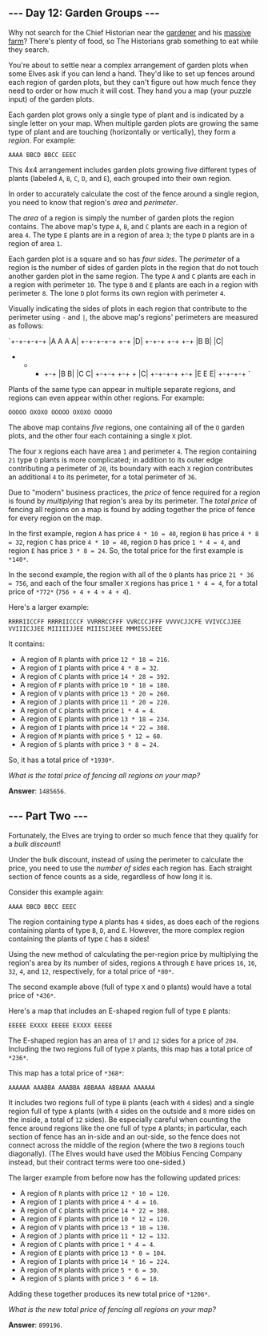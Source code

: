## --- Day 12: Garden Groups ---

Why not search for the Chief Historian near the [gardener][1] and his [massive
farm][2]? There's plenty of food, so The Historians grab something to eat while
they search.

You're about to settle near a complex arrangement of garden plots when some
Elves ask if you can lend a hand. They'd like to set up fences around each
region of garden plots, but they can't figure out how much fence they need to
order or how much it will cost. They hand you a map (your puzzle input) of the
garden plots.

Each garden plot grows only a single type of plant and is indicated by a single
letter on your map. When multiple garden plots are growing the same type of
plant and are touching (horizontally or vertically), they form a *region*. For
example:

`AAAA
BBCD
BBCC
EEEC
`

This 4x4 arrangement includes garden plots growing five different types of
plants (labeled `A`, `B`, `C`, `D`, and `E`), each grouped into their own
region.

In order to accurately calculate the cost of the fence around a single region,
you need to know that region's *area* and *perimeter*.

The *area* of a region is simply the number of garden plots the region contains.
The above map's type `A`, `B`, and `C` plants are each in a region of area `4`.
The type `E` plants are in a region of area `3`; the type `D` plants are in a
region of area `1`.

Each garden plot is a square and so has *four sides*. The *perimeter* of a
region is the number of sides of garden plots in the region that do not touch
another garden plot in the same region. The type `A` and `C` plants are each in
a region with perimeter `10`. The type `B` and `E` plants are each in a region
with perimeter `8`. The lone `D` plot forms its own region with perimeter `4`.

Visually indicating the sides of plots in each region that contribute to the
perimeter using `-` and `|`, the above map's regions' perimeters are measured as
follows:

`+-+-+-+-+
|A A A A|
+-+-+-+-+     +-+
              |D|
+-+-+   +-+   +-+
|B B|   |C|
+   +   + +-+
|B B|   |C C|
+-+-+   +-+ +
          |C|
+-+-+-+   +-+
|E E E|
+-+-+-+
`

Plants of the same type can appear in multiple separate regions, and regions can
even appear within other regions. For example:

`OOOOO
OXOXO
OOOOO
OXOXO
OOOOO
`

The above map contains *five* regions, one containing all of the `O` garden
plots, and the other four each containing a single `X` plot.

The four `X` regions each have area `1` and perimeter `4`. The region containing
`21` type `O` plants is more complicated; in addition to its outer edge
contributing a perimeter of `20`, its boundary with each `X` region contributes
an additional `4` to its perimeter, for a total perimeter of `36`.

Due to "modern" business practices, the *price* of fence required for a region
is found by *multiplying* that region's area by its perimeter. The *total price*
of fencing all regions on a map is found by adding together the price of fence
for every region on the map.

In the first example, region `A` has price `4 * 10 = 40`, region `B` has price
`4 * 8 = 32`, region `C` has price `4 * 10 = 40`, region `D` has price `1 * 4 =
4`, and region `E` has price `3 * 8 = 24`. So, the total price for the first
example is `*140*`.

In the second example, the region with all of the `O` plants has price `21 * 36
= 756`, and each of the four smaller `X` regions has price `1 * 4 = 4`, for a
total price of `*772*` (`756 + 4 + 4 + 4 + 4`).

Here's a larger example:

`RRRRIICCFF
RRRRIICCCF
VVRRRCCFFF
VVRCCCJFFF
VVVVCJJCFE
VVIVCCJJEE
VVIIICJJEE
MIIIIIJJEE
MIIISIJEEE
MMMISSJEEE
`

It contains:

* A region of `R` plants with price `12 * 18 = 216`.
* A region of `I` plants with price `4 * 8 = 32`.
* A region of `C` plants with price `14 * 28 = 392`.
* A region of `F` plants with price `10 * 18 = 180`.
* A region of `V` plants with price `13 * 20 = 260`.
* A region of `J` plants with price `11 * 20 = 220`.
* A region of `C` plants with price `1 * 4 = 4`.
* A region of `E` plants with price `13 * 18 = 234`.
* A region of `I` plants with price `14 * 22 = 308`.
* A region of `M` plants with price `5 * 12 = 60`.
* A region of `S` plants with price `3 * 8 = 24`.

So, it has a total price of `*1930*`.

*What is the total price of fencing all regions on your map?*

[1]: /2023/day/5
[2]: /2023/day/21

**Answer**: `1485656`.

## --- Part Two ---

Fortunately, the Elves are trying to order so much fence that they qualify for a
*bulk discount*!

Under the bulk discount, instead of using the perimeter to calculate the price,
you need to use the *number of sides* each region has. Each straight section of
fence counts as a side, regardless of how long it is.

Consider this example again:

`AAAA
BBCD
BBCC
EEEC
`

The region containing type `A` plants has `4` sides, as does each of the regions
containing plants of type `B`, `D`, and `E`. However, the more complex region
containing the plants of type `C` has `8` sides!

Using the new method of calculating the per-region price by multiplying the
region's area by its number of sides, regions `A` through `E` have prices `16`,
`16`, `32`, `4`, and `12`, respectively, for a total price of `*80*`.

The second example above (full of type `X` and `O` plants) would have a total
price of `*436*`.

Here's a map that includes an E-shaped region full of type `E` plants:

`EEEEE
EXXXX
EEEEE
EXXXX
EEEEE
`

The E-shaped region has an area of `17` and `12` sides for a price of `204`.
Including the two regions full of type `X` plants, this map has a total price of
`*236*`.

This map has a total price of `*368*`:

`AAAAAA
AAABBA
AAABBA
ABBAAA
ABBAAA
AAAAAA
`

It includes two regions full of type `B` plants (each with `4` sides) and a
single region full of type `A` plants (with `4` sides on the outside and `8`
more sides on the inside, a total of `12` sides). Be especially careful when
counting the fence around regions like the one full of type `A` plants; in
particular, each section of fence has an in-side and an out-side, so the fence
does not connect across the middle of the region (where the two `B` regions
touch diagonally). (The Elves would have used the Möbius Fencing Company
instead, but their contract terms were too one-sided.)

The larger example from before now has the following updated prices:

* A region of `R` plants with price `12 * 10 = 120`.
* A region of `I` plants with price `4 * 4 = 16`.
* A region of `C` plants with price `14 * 22 = 308`.
* A region of `F` plants with price `10 * 12 = 120`.
* A region of `V` plants with price `13 * 10 = 130`.
* A region of `J` plants with price `11 * 12 = 132`.
* A region of `C` plants with price `1 * 4 = 4`.
* A region of `E` plants with price `13 * 8 = 104`.
* A region of `I` plants with price `14 * 16 = 224`.
* A region of `M` plants with price `5 * 6 = 30`.
* A region of `S` plants with price `3 * 6 = 18`.

Adding these together produces its new total price of `*1206*`.

*What is the new total price of fencing all regions on your map?*

**Answer**: `899196`.

